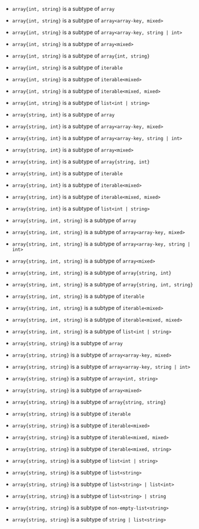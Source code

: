 - `array{int, string}` is a subtype of `array`
- `array{int, string}` is a subtype of `array<array-key, mixed>`
- `array{int, string}` is a subtype of `array<array-key, string | int>`
- `array{int, string}` is a subtype of `array<mixed>`
- `array{int, string}` is a subtype of `array{int, string}`
- `array{int, string}` is a subtype of `iterable`
- `array{int, string}` is a subtype of `iterable<mixed>`
- `array{int, string}` is a subtype of `iterable<mixed, mixed>`
- `array{int, string}` is a subtype of `list<int | string>`

- `array{string, int}` is a subtype of `array`
- `array{string, int}` is a subtype of `array<array-key, mixed>`
- `array{string, int}` is a subtype of `array<array-key, string | int>`
- `array{string, int}` is a subtype of `array<mixed>`
- `array{string, int}` is a subtype of `array{string, int}`
- `array{string, int}` is a subtype of `iterable`
- `array{string, int}` is a subtype of `iterable<mixed>`
- `array{string, int}` is a subtype of `iterable<mixed, mixed>`
- `array{string, int}` is a subtype of `list<int | string>`

- `array{string, int, string}` is a subtype of `array`
- `array{string, int, string}` is a subtype of `array<array-key, mixed>`
- `array{string, int, string}` is a subtype of `array<array-key, string | int>`
- `array{string, int, string}` is a subtype of `array<mixed>`
- `array{string, int, string}` is a subtype of `array{string, int}`
- `array{string, int, string}` is a subtype of `array{string, int, string}`
- `array{string, int, string}` is a subtype of `iterable`
- `array{string, int, string}` is a subtype of `iterable<mixed>`
- `array{string, int, string}` is a subtype of `iterable<mixed, mixed>`
- `array{string, int, string}` is a subtype of `list<int | string>`

- `array{string, string}` is a subtype of `array`
- `array{string, string}` is a subtype of `array<array-key, mixed>`
- `array{string, string}` is a subtype of `array<array-key, string | int>`
- `array{string, string}` is a subtype of `array<int, string>`
- `array{string, string}` is a subtype of `array<mixed>`
- `array{string, string}` is a subtype of `array{string, string}`
- `array{string, string}` is a subtype of `iterable`
- `array{string, string}` is a subtype of `iterable<mixed>`
- `array{string, string}` is a subtype of `iterable<mixed, mixed>`
- `array{string, string}` is a subtype of `iterable<mixed, string>`
- `array{string, string}` is a subtype of `list<int | string>`
- `array{string, string}` is a subtype of `list<string>`
- `array{string, string}` is a subtype of `list<string> | list<int>`
- `array{string, string}` is a subtype of `list<string> | string`
- `array{string, string}` is a subtype of `non-empty-list<string>`
- `array{string, string}` is a subtype of `string | list<string>`
